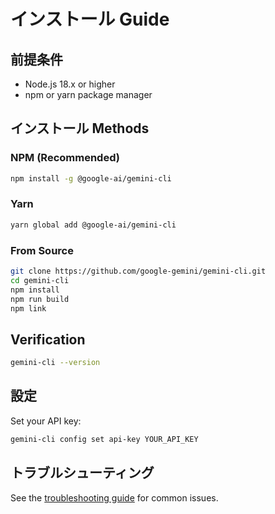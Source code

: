 # インストール Guide

## 前提条件

- Node.js 18.x or higher
- npm or yarn package manager

## インストール Methods

### NPM (Recommended)

```bash
npm install -g @google-ai/gemini-cli
```

### Yarn

```bash
yarn global add @google-ai/gemini-cli
```

### From Source

```bash
git clone https://github.com/google-gemini/gemini-cli.git
cd gemini-cli
npm install
npm run build
npm link
```

## Verification

```bash
gemini-cli --version
```

## 設定

Set your API key:

```bash
gemini-cli config set api-key YOUR_API_KEY
```

## トラブルシューティング

See the [troubleshooting guide](./troubleshooting.md) for common issues.
